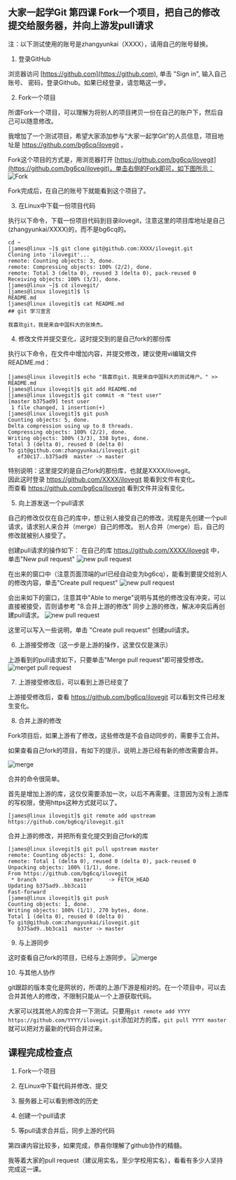 ## 大家一起学Git 第四课 Fork一个项目，把自己的修改提交给服务器，并向上游发pull请求

注：以下测试使用的账号是zhangyunkai（XXXX），请用自己的账号替换。

1. 登录GitHub

浏览器访问 [https://github.com](https://github.com), 单击 "Sign in", 输入自己账号、
密码，登录Github。如果已经登录，请忽略这一步。

2. Fork一个项目

所谓Fork一个项目，可以理解为将别人的项目拷贝一份在自己的账户下，然后自己可以随意修改。

我增加了一个测试项目，希望大家添加参与“大家一起学Git”的人员信息，项目地址是 https://github.com/bg6cq/ilovegit 。

Fork这个项目的方式是，用浏览器打开 [https://github.com/bg6cq/ilovegit](https://github.com/bg6cq/ilovegit)，单击右侧的Fork即可，如下图所示：
![Fork](1.png)

Fork完成后，在自己的账号下就能看到这个项目了。

3. 在Linux中下载一份项目代码

执行以下命令，下载一份项目代码到目录ilovegit，注意这里的项目库地址是自己(zhangyunkai/XXXX)的，而不是bg6cq的。
````
cd ~
[james@linux ~]$ git clone git@github.com:XXXX/ilovegit.git
Cloning into 'ilovegit'...
remote: Counting objects: 3, done.
remote: Compressing objects: 100% (2/2), done.
remote: Total 3 (delta 0), reused 3 (delta 0), pack-reused 0
Receiving objects: 100% (3/3), done.
[james@linux ~]$ cd ilovegit/
[james@linux ilovegit]$ ls
README.md
[james@linux ilovegit]$ cat README.md
## git 学习宣言

我喜欢git，我是来自中国科大的张焕杰。
````

4. 修改文件并提交变化，这时提交到的是自己fork的那份库

执行以下命令，在文件中增加内容，并提交修改，建议使用vi编辑文件README.md：
````
[james@linux ilovegit]$ echo "我喜欢git，我是来自中国科大的测试用户。" >> README.md
[james@linux ilovegit]$ git add README.md
[james@linux ilovegit]$ git commit -m "test user"
[master b375ad9] test user
 1 file changed, 1 insertion(+)
[james@linux ilovegit]$ git push
Counting objects: 5, done.
Delta compression using up to 8 threads.
Compressing objects: 100% (2/2), done.
Writing objects: 100% (3/3), 338 bytes, done.
Total 3 (delta 0), reused 0 (delta 0)
To git@github.com:zhangyunkai/ilovegit.git
   ef30c17..b375ad9  master -> master
````
特别说明：这里提交的是自己fork的那份库，也就是XXXX/ilovegit。  
因此这时登录 https://github.com/XXXX/ilovegit 能看到文件有变化。  
而查看 https://github.com/bg6cq/ilovegit 看到文件并没有变化。

5. 向上游发送一个pull请求

自己的修改仅仅在自己的库中，想让别人接受自己的修改，流程是先创建一个pull请求，请求别人来合并（merge）自己的修改。
别人合并（merge）后，自己的修改就被别人接受了。

创建pull请求的操作如下：
在自己的库 https://github.com/XXXX/ilovegit 中，单击"New pull request"
![new pull request](p1.png)

在出来的窗口中（注意页面顶端的url已经自动变为bg6cq），能看到要提交给别人的修改内容，单击"Create pull request"
![new pull request](p2.png)

会出来如下的窗口，注意其中"Able to merge"说明与其他的修改没有冲突，可以直接被接受，否则请参考 "8.合并上游的修改" 同步上游的修改，解决冲突后再创建pull请求。
![new pull request](p3.png)

这里可以写入一些说明，单击 "Create pull request" 创建pull请求。

6. 上游接受修改（这一步是上游的操作，这里仅仅是演示）

上游看到的pull请求如下，只要单击"Merge pull request"即可接受修改。
![merget pull request](p4.png)

7. 上游接受修改后，可以看到上游已经变了

上游接受修改后，查看 https://github.com/bg6cq/ilovegit 可以看到文件已经发生变化。

8. 合并上游的修改

Fork项目后，如果上游有了修改，这些修改是不会自动同步的，需要手工合并。

如果查看自己fork的项目，有如下的提示，说明上游已经有新的修改需要合并。

![merge](m1.png)

合并的命令很简单。

首先是增加上游的库，这仅仅需要添加一次，以后不再需要。注意因为没有上游库的写权限，使用https这种方式就可以了。
````
[james@linux ilovegit]$ git remote add upstream https://github.com/bg6cq/ilovegit.git
````
合并上游的修改，并把所有变化提交到自己fork的库
````
[james@linux ilovegit]$ git pull upstream master
remote: Counting objects: 1, done.
remote: Total 1 (delta 0), reused 0 (delta 0), pack-reused 0
Unpacking objects: 100% (1/1), done.
From https://github.com/bg6cq/ilovegit
 * branch            master     -> FETCH_HEAD
Updating b375ad9..bb3ca11
Fast-forward
[james@linux ilovegit]$ git push
Counting objects: 1, done.
Writing objects: 100% (1/1), 270 bytes, done.
Total 1 (delta 0), reused 0 (delta 0)
To git@github.com:zhangyunkai/ilovegit.git
   b375ad9..bb3ca11  master -> master
````

9. 与上游同步

这时查看自己fork的项目，已经与上游同步。
![merge](m2.png)

10. 与其他人协作

git跟踪的版本变化是网状的，所谓的上游/下游是相对的。在一个项目中，可以去合并其他人的修改，不限制只能从一个上游获取代码。

大家可以找其他人的库合并一下测试。只要用`git remote add YYYY https://github.com/YYYY/ilovegit.git`添加对方的库，`git pull YYYY master`就可以把对方最新的代码合并过来。 

## 课程完成检查点

1. Fork一个项目

2. 在Linux中下载代码并修改、提交

3. 服务器上可以看到修改的历史

4. 创建一个pull请求

5. 等pull请求合并后，同步上游的代码

第四课内容比较多，如果完成，恭喜你理解了github协作的精髓。

我等着大家的pull request（建议用实名，至少学校用实名），看看有多少人坚持完成这一课。

